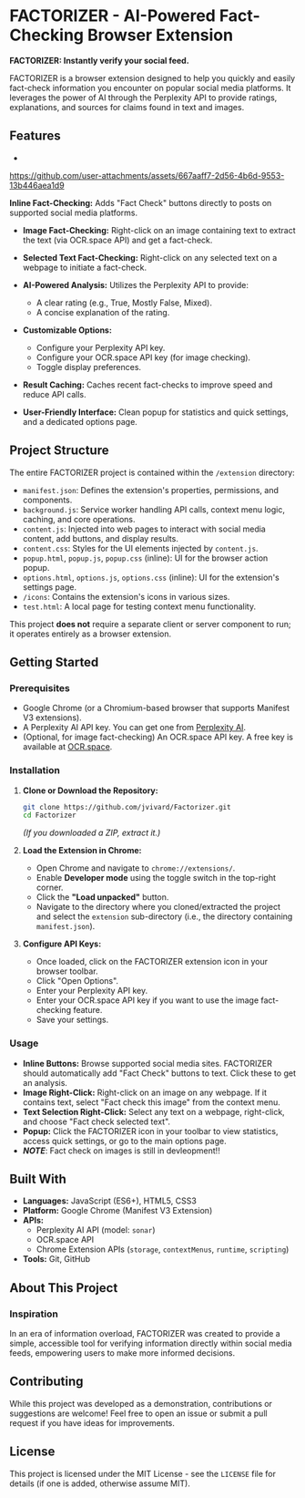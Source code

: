 # FACTORIZER - AI-Powered Fact-Checking Browser Extension

**FACTORIZER: Instantly verify your social feed.**

FACTORIZER is a browser extension designed to help you quickly and easily fact-check information you encounter on popular social media platforms. It leverages the power of AI through the Perplexity API to provide ratings, explanations, and sources for claims found in text and images.

## Features

* 

https://github.com/user-attachments/assets/667aaff7-2d56-4b6d-9553-13b446aea1d9

  **Inline Fact-Checking:** Adds "Fact Check" buttons directly to posts on supported social media platforms.
*   **Image Fact-Checking:** Right-click on an image containing text to extract the text (via OCR.space API) and get a fact-check.
*   **Selected Text Fact-Checking:** Right-click on any selected text on a webpage to initiate a fact-check.
*   **AI-Powered Analysis:** Utilizes the Perplexity API to provide:
    *   A clear rating (e.g., True, Mostly False, Mixed).
    *   A concise explanation of the rating.
   

*   **Customizable Options:**
    *   Configure your Perplexity API key.
    *   Configure your OCR.space API key (for image checking).
    *   Toggle display preferences.
*   **Result Caching:** Caches recent fact-checks to improve speed and reduce API calls.
*   **User-Friendly Interface:** Clean popup for statistics and quick settings, and a dedicated options page.

## Project Structure

The entire FACTORIZER project is contained within the `/extension` directory:

*   `manifest.json`: Defines the extension's properties, permissions, and components.
*   `background.js`: Service worker handling API calls, context menu logic, caching, and core operations.
*   `content.js`: Injected into web pages to interact with social media content, add buttons, and display results.
*   `content.css`: Styles for the UI elements injected by `content.js`.
*   `popup.html`, `popup.js`, `popup.css` (inline): UI for the browser action popup.
*   `options.html`, `options.js`, `options.css` (inline): UI for the extension's settings page.
*   `/icons`: Contains the extension's icons in various sizes.
*   `test.html`: A local page for testing context menu functionality.

This project **does not** require a separate client or server component to run; it operates entirely as a browser extension.

## Getting Started

### Prerequisites

*   Google Chrome (or a Chromium-based browser that supports Manifest V3 extensions).
*   A Perplexity AI API key. You can get one from [Perplexity AI](https://docs.perplexity.ai/docs/getting-started).
*   (Optional, for image fact-checking) An OCR.space API key. A free key is available at [OCR.space](https://ocr.space/ocrapi).

### Installation

1.  **Clone or Download the Repository:**
    ```bash
    git clone https://github.com/jvivard/Factorizer.git
    cd Factorizer
    ```
    *(If you downloaded a ZIP, extract it.)*

2.  **Load the Extension in Chrome:**
    *   Open Chrome and navigate to `chrome://extensions/`.
    *   Enable **Developer mode** using the toggle switch in the top-right corner.
    *   Click the **"Load unpacked"** button.
    *   Navigate to the directory where you cloned/extracted the project and select the `extension` sub-directory (i.e., the directory containing `manifest.json`).

3.  **Configure API Keys:**
    *   Once loaded, click on the FACTORIZER extension icon in your browser toolbar.
    *   Click "Open Options".
    *   Enter your Perplexity API key.
    *   Enter your OCR.space API key if you want to use the image fact-checking feature.
    *   Save your settings.

### Usage

*   **Inline Buttons:** Browse supported social media sites. FACTORIZER should automatically add "Fact Check" buttons to text. Click these to get an analysis.
*   **Image Right-Click:** Right-click on an image on any webpage. If it contains text, select "Fact check this image" from the context menu.
*   **Text Selection Right-Click:** Select any text on a webpage, right-click, and choose "Fact check selected text".
*   **Popup:** Click the FACTORIZER icon in your toolbar to view statistics, access quick settings, or go to the main options page.
*    ***NOTE***: Fact check on images is still in devleopment!!

## Built With

*   **Languages:** JavaScript (ES6+), HTML5, CSS3
*   **Platform:** Google Chrome (Manifest V3 Extension)
*   **APIs:**
    *   Perplexity AI API (model: `sonar`)
    *   OCR.space API
    *   Chrome Extension APIs (`storage`, `contextMenus`, `runtime`, `scripting`)
*   **Tools:** Git, GitHub

## About This Project

### Inspiration

In an era of information overload, FACTORIZER was created to provide a simple, accessible tool for verifying information directly within social media feeds, empowering users to make more informed decisions.


## Contributing

While this project was developed as a demonstration, contributions or suggestions are welcome! Feel free to open an issue or submit a pull request if you have ideas for improvements.

## License

This project is licensed under the MIT License - see the `LICENSE` file for details (if one is added, otherwise assume MIT). 
